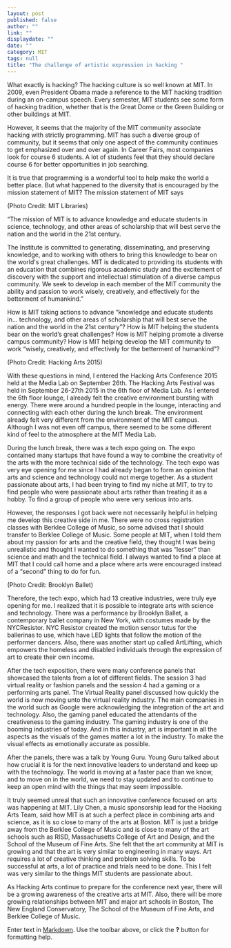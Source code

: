 ```yaml
---
layout: post
published: false
author: ""
link: ""
displaydate: ""
date: ""
category: MIT
tags: null
title: "The challenge of artistic expression in hacking "
---
```


What exactly is hacking? The hacking culture is so well known at MIT. In 2009, even President Obama made a reference to the MIT hacking tradition during an on-campus speech. Every semester, MIT students see some form of hacking tradition, whether that is the Great Dome or the Green Building or other buildings at MIT. 

However, it seems that the majority of the MIT community associate hacking with strictly programming. MIT has such a diverse group of community, but it seems that only one aspect of the community continues to get emphasized over and over again. In Career Fairs, most companies look for course 6 students. A lot of students feel that they should declare course 6 for better opportunities in job searching. 

It is true that programming is a wonderful tool to help make the world a better place. But what happened to the diversity that is encouraged by the mission statement of MIT? The mission statement of MIT says 
 
(Photo Credit: MIT Libraries) 

“The mission of MIT is to advance knowledge and educate students in science, technology, and other areas of scholarship that will best serve the nation and the world in the 21st century.

The Institute is committed to generating, disseminating, and preserving knowledge, and to working with others to bring this knowledge to bear on the world's great challenges. MIT is dedicated to providing its students with an education that combines rigorous academic study and the excitement of discovery with the support and intellectual stimulation of a diverse campus community. We seek to develop in each member of the MIT community the ability and passion to work wisely, creatively, and effectively for the betterment of humankind.”

How is MIT taking actions to advance “knowledge and educate students in… technology, and other areas of scholarship that will best serve the nation and the world in the 21st century”? How is MIT helping the students bear on the world’s great challenges? How is MIT helping promote a diverse campus community? How is MIT helping develop the MIT community to work “wisely, creatively, and effectively for the betterment of humankind”? 

 
(Photo Credit: Hacking Arts 2015) 

With these questions in mind, I entered the Hacking Arts Conference 2015 held at the Media Lab on September 26th. The Hacking Arts Festival was held in September 26-27th 2015 in the 6th floor of Media Lab. As I entered the 6th floor lounge, I already felt the creative environment bursting with energy. There were around a hundred people in the lounge, interacting and connecting with each other during the lunch break. The environment already felt very different from the environment of the MIT campus. Although I was not even off campus, there seemed to be some different kind of feel to the atmosphere at the MIT Media Lab. 

During the lunch break, there was a tech expo going on. The expo contained many startups that have found a way to combine the creativity of the arts with the more technical side of the technology. The tech expo was very eye opening for me since I had already began to form an opinion that arts and science and technology could not merge together. As a student passionate about arts, I had been trying to find my niche at MIT, to try to find people who were passionate about arts rather than treating it as a hobby. To find a group of people who were very serious into arts. 

However, the responses I got back were not necessarily helpful in helping me develop this creative side in me. There were no cross registration classes with Berklee College of Music, so some advised that I should transfer to Berklee College of Music. Some people at MIT, when I told them about my passion for arts and the creative field, they thought I was being unrealistic and thought I wanted to do something that was “lesser” than science and math and the technical field. I always wanted to find a place at MIT that I could call home and a place where arts were encouraged instead of a “second” thing to do for fun. 
 
(Photo Credit: Brooklyn Ballet) 

Therefore, the tech expo, which had 13 creative industries, were truly eye opening for me. I realized that it is possible to integrate arts with science and technology. There was a performance by Brooklyn Ballet, a contemporary ballet company in New York, with costumes made by the NYCResistor. NYC Resistor created the motion sensor tutus for the ballerinas to use, which have LED lights that follow the motion of the performer dancers. Also, there was another start up called ArtLifting, which empowers the homeless and disabled individuals through the expression of art to create their own income. 

After the tech exposition, there were many conference panels that showcased the talents from a lot of different fields. The session 3 had virtual reality or fashion panels and the session 4 had a gaming or a performing arts panel. The Virtual Reality panel discussed how quickly the world is now moving unto the virtual reality industry. The main companies in the world such as Google were acknowledging the integration of the art and technology. Also, the gaming panel educated the attendants of the creativeness to the gaming industry. The gaming industry is one of the booming industries of today. And in this industry, art is important in all the aspects as the visuals of the games matter a lot in the industry. To make the visual effects as emotionally accurate as possible. 
 
After the panels, there was a talk by Young Guru. Young Guru talked about how crucial it is for the next innovative leaders to understand and keep up with the technology. The world is moving at a faster pace than we know, and to move on in the world, we need to stay updated and to continue to keep an open mind with the things that may seem impossible. 

It truly seemed unreal that such an innovative conference focused on arts was happening at MIT. Lily Chen, a music sponsorship lead for the Hacking Arts Team, said how MIT is at such a perfect place in combining arts and science, as it is so close to many of the arts at Boston. MIT is just a bridge away from the Berklee College of Music and is close to many of the art schools such as RISD, Massachusetts College of Art and Design, and the School of the Museum of Fine Arts. She felt that the art community at MIT is growing and that the art is very similar to engineering in many ways. Art requires a lot of creative thinking and problem solving skills. To be successful at arts, a lot of practice and trials need to be done. This I felt was very similar to the things MIT students are passionate about. 

As Hacking Arts continue to prepare for the conference next year, there will be a growing awareness of the creative arts at MIT. Also, there will be more growing relationships between MIT and major art schools in Boston, The New England Conservatory, The School of the Museum of Fine Arts, and Berklee College of Music. 


Enter text in [Markdown](http://daringfireball.net/projects/markdown/). Use the toolbar above, or click the **?** button for formatting help.
